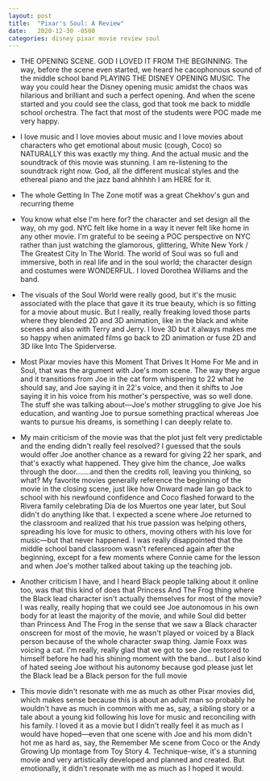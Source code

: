```yaml
---
layout: post
title:  "Pixar's Soul: A Review"
date:   2020-12-30 -0500
categories: disney pixar movie review soul
---
```


- THE OPENING SCENE. GOD I LOVED IT FROM THE BEGINNING. The way, before the scene even started, we heard he cacophonous sound of the middle school band PLAYING THE DISNEY OPENING MUSIC. The way you could hear the Disney opening music amidst the chaos was hilarious and brilliant and such a perfect opening. And when the scene started and you could see the class, god that took me back to middle school orchestra. The fact that most of the students were POC made me very happy.

- I love music and I love movies about music and I love movies about characters who get emotional about music (cough, Coco) so NATURALLY this was exactly my thing. And the actual music and the soundtrack of this movie was stunning. I am re-listening to the soundtrack right now. God, all the different musical styles and the ethereal piano and the jazz band ahhhhh I am HERE for it.

- The whole Getting In The Zone motif was a great Chekhov's gun and recurring theme

- You know what else I'm here for? the character and set design all the way, oh my god. NYC felt like home in a way it never felt like home in any other movie. I'm grateful to be seeing a POC perspective on NYC rather than just watching the glamorous, glittering, White New York / The Greatest City In The World. The world of Soul was so full and immersive, both in real life and in the soul world; the character design and costumes were WONDERFUL. I loved Dorothea Williams and the band.

- The visuals of the Soul World were really good, but it's the music associated with the place that gave it its true beauty, which is so fitting for a movie about music. But I really, really freaking loved those parts where they blended 2D and 3D animation, like in the black and white scenes and also with Terry and Jerry. I love 3D but it always makes me so happy when animated films go back to 2D animation or fuse 2D and 3D like Into The Spiderverse.

- Most Pixar movies have this Moment That Drives It Home For Me and in Soul, that was the argument with Joe's mom scene. The way they argue and it transitions from Joe in the cat form whispering to 22 what he should say, and Joe saying it in 22's voice, and then it shifts to Joe saying it in his voice from his mother's perspective, was so well done. The stuff she was talking about—Joe's mother struggling to give Joe his education, and wanting Joe to pursue something practical whereas Joe wants to pursue his dreams, is something I can deeply relate to.

- My main criticism of the movie was that the plot just felt very predictable and the ending didn't really feel resolved? I guessed that the souls would offer Joe another chance as a reward for giving 22 her spark, and that's exactly what happened. They give him the chance, Joe walks through the door.......and then the credits roll, leaving you thinking, so what? My favorite movies generally reference the beginning of the movie in the closing scene, just like how Onward made Ian go back to school with his newfound confidence and Coco flashed forward to the Rivera family celebrating Día de los Muertos one year later, but Soul didn't do anything like that. I expected a scene where Joe returned to the classroom and realized that his true passion was helping others, spreading his love for music to others, moving others with his love for music—but that never happened. I was really disappointed that the middle school band classroom wasn't referenced again after the beginning, except for a few moments where Connie came for the lesson and when Joe's mother talked about taking up the teaching job.

- Another criticism I have, and I heard Black people talking about it online too, was that this kind of does that Princess And The Frog thing where the Black lead character isn't actually themselves for most of the movie? I was really, really hoping that we could see Joe autonomous in his own body for at least the majority of the movie, and while Soul did better than Princess And The Frog in the sense that we saw a Black character onscreen for most of the movie, he wasn't played or voiced by a Black person because of the whole character swap thing. Jamie Foxx was voicing a cat. I'm really, really glad that we got to see Joe restored to himself before he had his shining moment with the band... but I also kind of hated seeing Joe without his autonomy because god please just let the Black lead be a Black person for the full movie

- This movie didn't resonate with me as much as other Pixar movies did, which makes sense because this is about an adult man so probably he wouldn't have as much in common with me as, say, a sibling story or a tale about a young kid following his love for music and reconciling with his family. I loved it as a movie but I didn't really feel it as much as I would have hoped—even that one scene with Joe and his mom didn't hot me as hard as, say, the Remember Me scene from Coco or the Andy Growing Up montage from Toy Story 4. Technique-wise, it's a stunning movie and very artistically developed and planned and created. But emotionally, it didn't resonate with me as much as I hoped it would.


